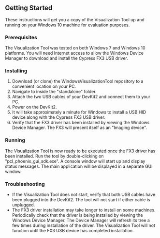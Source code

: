 ## Getting Started

These instructions will get you a copy of the Visualization Tool up and running on your Windows 10 machine for evaluation purposes.

### Prerequisites

The Visualization Tool was tested on both Windows 7 and Windows 10 platforms.  You will need Internet access to allow
the Windows Device Manager to download and install the Cypress FX3 USB driver.

### Installing

1. Download (or clone) the WindowsVisualizationTool repository to a convenient location on your PC.
2. Navigate to inside the "standalone" folder.
3. Attach the two USB cables of your DevKit2 and connect them to your PC.
4. Power on the DevKit2.
5. It will take approximately a minute for Windows to install a USB HID device along with the Cypress FX3 USB driver.
6. Verify that the FX3 driver has been installed by viewing the Windows Device Manager. The FX3 will
   present itself as an "Imaging device".

### Running

The Visualization Tool is now ready to be executed once the FX3 driver has been installed.  Run the tool by double-clicking 
on "pcl_phoenix_gui_sdk.exe". A console window will start up and display status messages.  The main application will be displayed
in a separate GUI window.

### Troubleshooting

* If the Visualization Tool does not start, verify that both USB cables have been plugged into the DevKit2. The tool will not
  start if either cable is unplugged.
* The FX3 driver installation may take longer to install on some machines.  Periodically check that the driver is being installed
  by viewing the Windows Device Manager.  The Device Manager will refresh its tree a few times during installation of the driver.
  The Visualization Tool will not function until the FX3 USB device has completed installation.